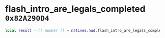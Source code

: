 # flash_intro_are_legals_completed `0x82A290D4`

```lua
local result --[[ number ]] = natives.hud.flash_intro_are_legals_completed()
```